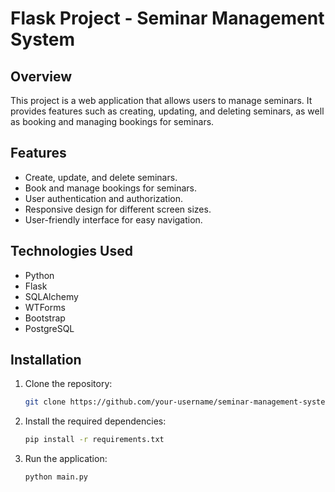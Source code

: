# Flask Project - Seminar Management System

## Overview

This project is a web application that allows users to manage seminars. It provides features such as creating, updating, and deleting seminars, as well as booking and managing bookings for seminars.

## Features

- Create, update, and delete seminars.
- Book and manage bookings for seminars.
- User authentication and authorization.
- Responsive design for different screen sizes.
- User-friendly interface for easy navigation.

## Technologies Used

- Python
- Flask
- SQLAlchemy
- WTForms
- Bootstrap
- PostgreSQL

## Installation

1. Clone the repository:
    ```bash
    git clone https://github.com/your-username/seminar-management-system.git
    ```

2. Install the required dependencies:
    ```bash
    pip install -r requirements.txt
    ```

3. Run the application:
    ```bash
    python main.py
    ```